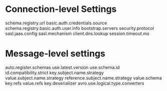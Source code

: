 # Connection-level Settings

schema.registry.url
basic.auth.credentials.source
schema.registry.basic.auth.user.info
bootstrap.servers
security.protocol
sasl.jaas.config
sasl.mechanism
client.dns.lookup
session.timeout.ms

# Message-level settings
auto.register.schemas
use.latest.version
use.schema.id
id.compatibility.strict
key.subject.name.strategy
value.subject.name.strategy
reference.subject.name.strategy
value.schema
key.refs
value.refs
key.deserializer
avro.use.logical.type.converters
